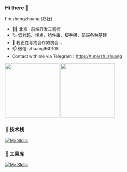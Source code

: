 ### Hi there 👋

I'm zhengzhuang (郑壮) .

- 👨‍💻 北京 · 前端开发工程师
- 🏷️ 低代码、埋点、组件库、脚手架、前端各种基建
- 👯 我正在寻找合作的机会...
- 📫 微信: zhuang960108
- Contact with me via Telegram：https://t.me/zh_zhuang

<p float="left">
  <img src="https://github-readme-stats.vercel.app/api?username=zhengzhuang96&show_icons=true" height="180" />
  <img src="https://github-readme-stats.vercel.app/api/top-langs/?username=zhengzhuang96&layout=compact" height="180" />
</p>

### 🍉 技术栈
[![My Skills](https://skillicons.dev/icons?i=nodejs,react,vue,nestjs,flutter,dart,tailwindcss,html,css,js,ts,less,scss)](https://skillicons.dev)

### 🔨 工具库
[![My Skills](https://skillicons.dev/icons?i=mysql,redis,docker,nginx,git,npm,pnpm,yarn,vite,webpack,babel,github,jenkins,vercel)](https://skillicons.dev)


<!--
<p float="left">
  <img src="https://github-readme-stats.vercel.app/api?username=zhengzhuang96&show_icons=true&theme=radical" height="180" />
  <img src="https://github-readme-stats.vercel.app/api/top-langs/?username=zhengzhuang96&layout=compact&theme=radical" height="180" />
</p>

![](https://profile-counter.glitch.me/zhengzhuang96/count.svg)
-->

<!--
**zhengzhuang96/zhengzhuang96** is a ✨ _special_ ✨ repository because its `README.md` (this file) appears on your GitHub profile.

Here are some ideas to get you started:

- 🔭 I’m currently working on ...
- 🌱 I’m currently learning ...
- 👯 I’m looking to collaborate on ...
- 🤔 I’m looking for help with ...
- 💬 Ask me about ...
- 📫 How to reach me: ...
- 😄 Pronouns: ...
- ⚡ Fun fact: ...
-->
